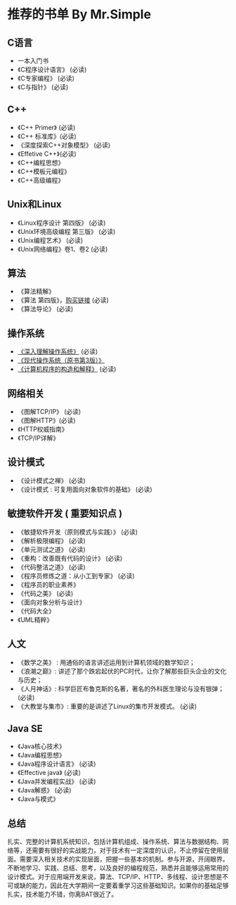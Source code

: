 # 推荐的书单 By Mr.Simple

## C语言

* 一本入门书
* 《C程序设计语言》 (必读)
* 《C专家编程》 (必读)
* 《C与指针》 (必读)

## C++ 

* 《C++ Primer》 (必读)
* 《C++ 标准库》(必读)
* 《深度探索C++对象模型》 (必读)
* 《Effetive C++》(必读)
* 《C++编程思想》
* 《C++模板元编程》
* 《C++高级编程》

## Unix和Linux 

* 《Linux程序设计 第四版》 (必读)
* 《Unix环境高级编程 第三版》 (必读)
* 《Unix编程艺术》 (必读)
* 《Unix网络编程》卷1、卷2 (必读)

## 算法

* 《算法精解》
* 《算法 第四版》，[购买链接](http://item.jd.com/1060115341.html)  (必读)
* 《算法导论》 (必读)

## 操作系统

* [《深入理解操作系统》](http://item.jd.com/10360906.html) (必读)
* [《现代操作系统（原书第3版）》](http://item.jd.com/10058893.html)
* [《计算机程序的构造和解释》](http://item.jd.com/10057478.html) (必读)


## 网络相关

* 《图解TCP/IP》 (必读)
* 《图解HTTP》(必读)
* 《HTTP权威指南》
* 《TCP/IP详解》


## 设计模式

* 《设计模式之禅》 (必读)
* 《设计模式 : 可复用面向对象软件的基础》 (必读)

## 敏捷软件开发 ( 重要知识点 )

* 《敏捷软件开发（原则模式与实践）》 (必读)
* 《解析极限编程》 (必读)
* 《单元测试之道》 (必读)
* 《重构：改善既有代码的设计》 (必读)
* 《代码整洁之道》 (必读)
* 《程序员修炼之道：从小工到专家》 (必读)
* 《程序员的职业素养》
* 《代码之美》 (必读)
* 《面向对象分析与设计》
* 《代码大全》
* 《UML精粹》

## 人文

* 《数学之美》 : 用通俗的语言讲述运用到计算机领域的数学知识；
* 《浪潮之巅》: 讲述了那个跌宕起伏的PC时代，让你了解那些巨头企业的文化与历史；
* 《人月神话》: 科学巨匠布鲁克斯的名著，著名的外科医生理论与没有银弹； (必读)
* 《大教堂与集市》: 重要的是讲述了Linux的集市开发模式。 (必读)


## Java SE

* 《Java核心技术》
* 《Java编程思想》
* 《Java程序设计语言》 (必读)
* 《Effective java》 (必读)
* 《Java并发编程实战》 (必读)
* 《Java解惑》 (必读)
* 《Java与模式》

## 总结 

扎实、完整的计算机系统知识，包括计算机组成、操作系统、算法与数据结构、网络等，还需要有很好的实战能力，对于技术有一定深度的认识，不止停留在使用层面。需要深入相关技术的实现层面，把握一些基本的机制。参与开源，开阔眼界。不断地学习、实践、总结、思考，以及良好的编程规范，熟悉并且能够运用常用的设计模式。对于应用端开发来说，算法、TCP/IP、HTTP、多线程、设计思想是不可或缺的能力，因此在大学期间一定要着重学习这些基础知识。如果你的基础足够扎实，技术能力不错，你离BAT很近了。
